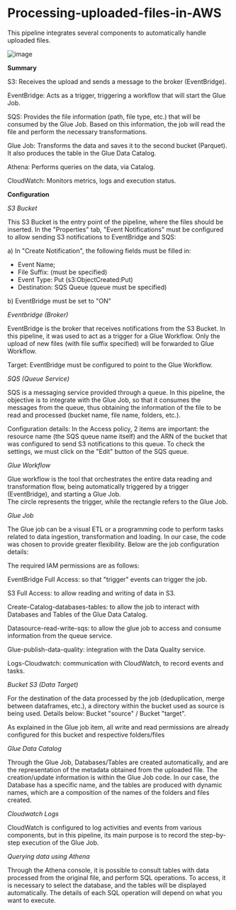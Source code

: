 # Processing-uploaded-files-in-AWS
This pipeline integrates several components to automatically handle uploaded files.

![image](https://github.com/user-attachments/assets/91db440b-899d-4fc9-bde2-5f9dac26c0ff)


**Summary**

S3: Receives the upload and sends a message to the broker (EventBridge).

EventBridge: Acts as a trigger, triggering a workflow that will start the Glue Job.

SQS: Provides the file information (path, file type, etc.) that will be consumed by the Glue Job. Based on this information, the job will read the file and perform the necessary transformations.

Glue Job: Transforms the data and saves it to the second bucket (Parquet). It also produces the table in the Glue Data Catalog.

Athena: Performs queries on the data, via Catalog.

CloudWatch: Monitors metrics, logs and execution status.


**Configuration**

_S3 Bucket_

This S3 Bucket is the entry point of the pipeline, where the files should be inserted. 
In the "Properties" tab, "Event Notifications" must be configured to allow sending S3 notifications to EventBridge and SQS:

a) In "Create Notification", the following fields must be filled in: 
- Event Name; 
- File Suffix: (must be specified) 
- Event Type: Put (s3:ObjectCreated:Put) 
- Destination: SQS Queue (queue must be specified)

b) EventBridge must be set to "ON" 


_Eventbridge (Broker)_ 

EventBridge is the broker that receives notifications from the S3 Bucket. In this pipeline, it was used to act as a trigger for a Glue Workflow. 
Only the upload of new files (with file suffix specified) will be forwarded to Glue Workflow.

Target: EventBridge must be configured to point to the Glue Workflow.


_SQS (Queue Service)_

SQS is a messaging service provided through a queue. In this pipeline, the objective is to integrate with the Glue Job, so that it consumes the messages from the queue, thus obtaining the information of the file to be read and processed (bucket name, file name, folders, etc.). 

Configuration details: 
In the Access policy, 2 items are important: the resource name (the SQS queue name itself) and the ARN of the bucket that was configured to send S3 notifications to this queue. To check the settings, we must click on the "Edit" button of the SQS queue. 


_Glue Workflow_

Glue workflow is the tool that orchestrates the entire data reading and transformation flow, being automatically triggered by a trigger (EventBridge), and starting a Glue Job.  
The circle represents the trigger, while the rectangle refers to the Glue Job.


_Glue Job_

The Glue job can be a visual ETL or a programming code to perform tasks related to data ingestion, transformation and loading. In our case, the code was chosen to provide greater flexibility. Below are the job configuration details:

  The required IAM permissions are as follows:
  
  EventBridge Full Access: so that "trigger" events can trigger the job.
  
  S3 Full Access: to allow reading and writing of data in S3.
  
  Create-Catalog-databases-tables: to allow the job to interact with Databases and Tables of the Glue Data Catalog. 
  
  Datasource-read-write-sqs: to allow the glue job to access and consume information from the queue service. 
  
  Glue-publish-data-quality: integration with the Data Quality service. 
  
  Logs-Cloudwatch: communication with CloudWatch, to record events and tasks. 


_Bucket S3 (Data Target)_

For the destination of the data processed by the job (deduplication, merge between dataframes, etc.), a directory within the bucket used as source is being used. Details below: 
Bucket "source" / Bucket "target".

As explained in the Glue job item, all write and read permissions are already configured for this bucket and respective folders/files 


_Glue Data Catalog_

Through the Glue Job, Databases/Tables are created automatically, and are the representation of the metadata obtained from the uploaded file. 
The creation/update information is within the Glue Job code. 
In our case, the Database has a specific name, and the tables are produced with dynamic names, which are a composition of the names of the folders and files created.


_Cloudwatch Logs_

CloudWatch is configured to log activities and events from various components, but in this pipeline, its main purpose is to record the step-by-step execution of the Glue Job. 


_Querying data using Athena_

Through the Athena console, it is possible to consult tables with data processed from the original file, and perform SQL operations. 
To access, it is necessary to select the database, and the tables will be displayed automatically. 
The details of each SQL operation will depend on what you want to execute.
